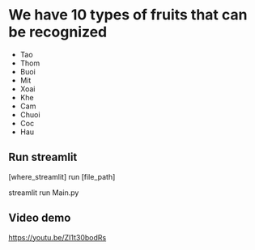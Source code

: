 # We have 10 types of fruits that can be recognized
* Tao
* Thom
* Buoi
* Mit
* Xoai
* Khe
* Cam
* Chuoi
* Coc
* Hau

## Run streamlit
[where_streamlit] run [file_path]

streamlit run Main.py

## Video demo
https://youtu.be/ZI1t30bodRs
